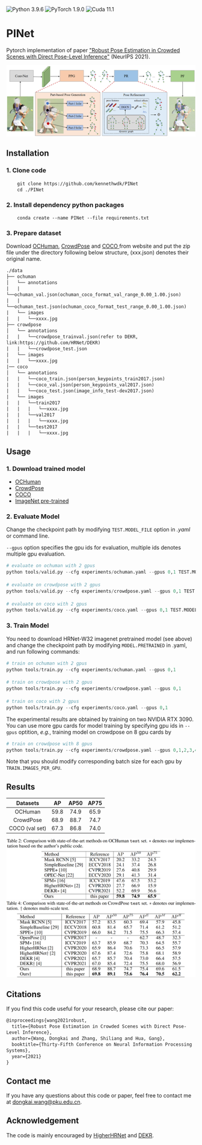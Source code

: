 ![Python 3.9.6](https://img.shields.io/badge/python-3.9.6-blue) ![PyTorch 1.9.0](https://img.shields.io/badge/pytorch-1.9.0-yellow) ![Cuda 11.1](https://img.shields.io/badge/cuda-11.1-yellowgreen)

# PINet

Pytorch implementation of paper ["Robust Pose Estimation in Crowded Scenes with Direct Pose-Level Inference"](https://papers.nips.cc/paper/2021/hash/31857b449c407203749ae32dd0e7d64a-Abstract.html) (NeurIPS 2021). 

![overview](./img/framework.png)

## Installation

### 1. Clone code
```shell
    git clone https://github.com/kennethwdk/PINet
    cd ./PINet
```

### 2. Install dependency python packages
```shell
    conda create --name PINet --file requirements.txt
```

### 3. Prepare dataset
Download [OCHuman](https://github.com/liruilong940607/OCHumanApi), [CrowdPose](https://github.com/Jeff-sjtu/CrowdPose) and [COCO ](https://cocodataset.org/#home) from website and put the zip file under the directory following below structure, (xxx.json) denotes their original name.

```
./data
├── ochuman
│   └── annotations
|   |   └──ochuman_val.json(ochuman_coco_format_val_range_0.00_1.00.json)
|   |   └──ochuman_test.json(ochuman_coco_format_test_range_0.00_1.00.json)
|   └── images
|   |   └──xxxx.jpg
├── crowdpose
│   └── annotations
|   |   └──crowdpose_trainval.json(refer to DEKR, link:https://github.com/HRNet/DEKR)
|   |   └──crowdpose_test.json
|   └── images
|   |   └──xxxx.jpg
|── coco
│   └── annotations
|   |   └──coco_train.json(person_keypoints_train2017.json)
|   |   └──coco_val.json(person_keypoints_val2017.json)
|   |   └──coco_test.json(image_info_test-dev2017.json)
|   └── images
|   |   └──train2017
|   |   |   └──xxxx.jpg
|   |   └──val2017
|   |   |   └──xxxx.jpg
|   |   └──test2017
|   |   |   └──xxxx.jpg
```
## Usage

### 1. Download trained model
* [OCHuman](https://1drv.ms/u/s!AhpKYLhXKpH7gudZq_qysws2ZWhzZw?e=1LnCYk)
* [CrowdPose](https://1drv.ms/u/s!AhpKYLhXKpH7gudZq_qysws2ZWhzZw?e=1LnCYk)
* [COCO](https://1drv.ms/u/s!AhpKYLhXKpH7gudZq_qysws2ZWhzZw?e=1LnCYk)
* [ImageNet pre-trained](https://1drv.ms/u/s!AhpKYLhXKpH7gudZq_qysws2ZWhzZw?e=1LnCYk)

### 2. Evaluate Model
Change the checkpoint path by modifying `TEST.MODEL_FILE` option in *.yaml* or command line. 

`--gpus` option specifies the gpu ids for evaluation, multiple ids denotes multiple gpu evaluation.

```python
# evaluate on ochuman with 2 gpus
python tools/valid.py --cfg experiments/ochuman.yaml --gpus 0,1 TEST.MODEL_FILE model/ochuman/checkpoint.pth.tar

# evaluate on crowdpose with 2 gpus
python tools/valid.py --cfg experiments/crowdpose.yaml --gpus 0,1 TEST.MODEL_FILE model/crowdpose/checkpoint.pth.tar

# evaluate on coco with 2 gpus
python tools/valid.py --cfg experiments/coco.yaml --gpus 0,1 TEST.MODEL_FILE model/coco/checkpoint.pth.tar
```

### 3. Train Model

You need to download HRNet-W32 imagenet pretrained model (see above) and change the checkpoint path by modifying `MODEL.PRETRAINED` in .yaml, and run following commands:
```python
# train on ochuman with 2 gpus
python tools/train.py --cfg experiments/ochuman.yaml --gpus 0,1

# train on crowdpose with 2 gpus
python tools/train.py --cfg experiments/crowdpose.yaml --gpus 0,1

# train on coco with 2 gpus
python tools/train.py --cfg experiments/coco.yaml --gpus 0,1
```

The experimental results are obtained by training on two NVIDIA RTX 3090. You can use more gpu cards for model training by specifying gpu ids in `--gpus` optition, *e.g.*, training model on crowdpose on 8 gpu cards by
```python
# train on crowdpose with 8 gpus
python tools/train.py --cfg experiments/crowdpose.yaml --gpus 0,1,2,3,4,5,6,7
```

Note that you should modify corresponding batch size for each gpu by `TRAIN.IMAGES_PER_GPU`.

## Results

|Datasets | AP | AP50 | AP75 |
| :--------: | :-----: | :----: | :----: |
|OCHuman | 59.8 | 74.9 | 65.9 |
|CrowdPose | 68.9 | 88.7 | 74.7 |
|COCO (val set) | 67.3 | 86.8 | 74.0 |

![result1](./img/result1.png)
![result2](./img/result2.png)


## Citations
If you find this code useful for your research, please cite our paper:

```
@inproceedings{wang2021robust,
  title={Robust Pose Estimation in Crowded Scenes with Direct Pose-Level Inference},
  author={Wang, Dongkai and Zhang, Shiliang and Hua, Gang},
  booktitle={Thirty-Fifth Conference on Neural Information Processing Systems},
  year={2021}
}
```
## Contact me
If you have any questions about this code or paper, feel free to contact me at
dongkai.wang@pku.edu.cn.

## Acknowledgement
The code is mainly encouraged by [HigherHRNet](https://github.com/HRNet/HigherHRNet-Human-Pose-Estimation) and [DEKR](https://github.com/HRNet/DEKR).
